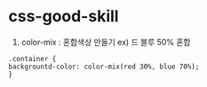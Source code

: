 # css-good-skill
1. color-mix : 혼합색상 만들기 
ex) 드 블루 50% 혼합
```
.container {
backgrountd-color: color-mix(red 30%, blue 70%); 
}
```
